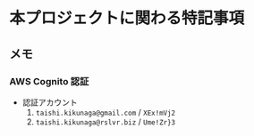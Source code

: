 # 本プロジェクトに関わる特記事項

##


## メモ

### AWS Cognito 認証

- 認証アカウント
    1. `taishi.kikunaga@gmail.com` / `XEx!mVj2`
    2. `taishi.kikunaga@rslvr.biz` / `Ume!Zr}3`
    
    